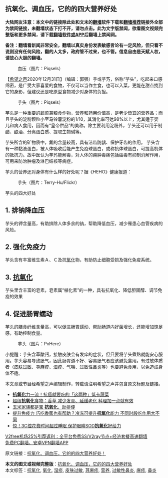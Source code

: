  <h2>抗氧化、调血压，它的的四大营养好处</h2> <p class="notice"><b>大陆网友注意：本文中的链接除此处和文末的<a href="https://github.com/bannedbook/fanqiang" >翻墙</a>软件下载和<a href="https://github.com/killgcd/justmysocks/blob/master/README.md">翻墙推荐</a>链接外全部为禁网链接，未翻墙状态下打不开，请勿点击。此为文字版禁闻，欲看图文视频完整版和更多禁闻，请下载<a href="https://github.com/bannedbook/fanqiang">翻墙软件或APP</a>后翻墙上禁闻网。</p><p>备注：翻墙看新闻非常安全，翻墙以真实身份发表敏感言论有一定风险，但只看不说则没有任何风险，翻的人太多，政府管不过来，也不管。信息自由是天赋人权，请放心大胆的翻墙。</b></p>  <div class="entry"> <figure> <p><figcaption>血压（图片：Piqsels）</figcaption></figure> <p>【<span class='wp_keywordlink_affiliate'><a href="https://www.soundofhope.org" title="希望之声" target="_blank">希望之声</a></span>2020年12月31日】（编辑：郭强）芋或芋艿，俗称“芋头”，吃起来口感绵密，是广受大家喜爱的食物，不仅可以当作主食，也可以入菜，更能在甜点找到它的身影，但建议还是吃原型食物减少对身体的负担。</p> <figure><figcaption>芋头（图片：Piqsels）</figcaption></figure> <p>芋头是一种重要的蔬菜兼粮食作物，<a href="https://www.bannedbook.org/bnews/tag/%E8%90%A5%E5%85%BB/" class="st_tag internal_tag" rel="tag" title="标签 营养 下的日志">营养</a>和药用价值高，是老少皆宜的营养品；而且芋头的淀粉颗粒小至马铃薯淀粉的1/10，其消化率可达98%以上，尤其适于婴儿和病人食用，因而有“皇帝供品”的美称。除主要利用淀粉外，芋头还可以用于制醋、酿酒、分离蛋白质、提取生物碱等。</p> <p>芋头所含的矿物质中，氟的含量较高，具有洁齿防龋、保护牙齿的作用。 芋头含有一种黏液蛋白，被人体吸收后能产生免疫球蛋白，或称抗体球蛋白，可提高机体的抵抗力。故中医认为芋艿能解毒，对人体的痈肿毒痛包括癌毒有抑制消解作用，可用来防治肿瘤及淋巴结核等病症。</p> <p>芋头的营养还对身体有什么样的好处呢？据《HEHO》健康报道：</p>  <figure><figcaption>芋头（图片：Terry-Hu/Flickr）</figcaption></figure> <p>芋头的四大好处</p> <h2>1. 排钠降血压</h2> <p>芋头的钾含量高，有助排除人体多余的钠，帮助降低血压，减少罹患心血管疾病的风险。</p> <h2>2. 强化免疫力</h2> <p>芋头含有丰富维生素Ａ、Ｃ及抗<a href="https://www.bannedbook.org/bnews/tag/%E6%B0%A7%E5%8C%96/" class="st_tag internal_tag" rel="tag" title="标签 氧化 下的日志">氧化</a>物，有助防止细胞受损及强化免疫系统。</p> <h2>3. <a href="https://www.bannedbook.org/bnews/tag/%E6%8A%97%E6%B0%A7%E5%8C%96/" class="st_tag internal_tag" rel="tag" title="标签 抗氧化 下的日志">抗氧化</a></h2> <p>芋头里含丰富的皂素，皂素属“植化素”的一种，具有抗氧化、降低胆固醇、调节免疫的效果</p>  <h2>4. 促进肠胃蠕动</h2> <p>芋头的膳食纤维含量高，可以促进肠胃蠕动、帮助肠道内好菌增长，还能增加饱足感，有助控制食量。</p> <figure><figcaption>芋头（图片：PxHere）</figcaption></figure> <p>小提醒：芋头含草酸钙，接触皮肤会有发痒的症状，但只要将芋头煮熟就能安心服用。芋头容易导致胀气，因此肠胃道不好、容易胀气者应该避免食用。有过敏体质者（<a href="https://www.bannedbook.org/bnews/tag/%E7%9A%AE%E8%82%A4%E8%BF%87%E6%95%8F/" class="st_tag internal_tag" rel="tag" title="标签 皮肤过敏 下的日志">皮肤过敏</a>、荨<a href="https://www.bannedbook.org/bnews/tag/%e9%ba%bb%e7%96%b9/" class="st_tag internal_tag" rel="tag" title="标签 麻疹 下的日志">麻疹</a>、<a href="https://www.bannedbook.org/bnews/tag/%e6%b9%bf%e7%96%b9/" class="st_tag internal_tag" rel="tag" title="标签 湿疹 下的日志">湿疹</a>、气喘、过敏性<a href="https://www.bannedbook.org/bnews/tag/%e9%bc%bb%e7%82%8e/" class="st_tag internal_tag" rel="tag" title="标签 鼻炎 下的日志">鼻炎</a>等）也要避免食用，以免造成身体不适。</p> <p>本文章或节目经希望之声编辑制作，转载请注明希望之声并包含原文标题及链接。</p> <ul class='op-related-articles' title='相关阅读'> <li><a href='https://www.bannedbook.org/bnews/comments/20201201/1440227.html' target='_blank'><b>抗氧化</b>力一流！抗癌就要吃的「这两种」低卡蔬菜</a></li> <li><a href='https://www.bannedbook.org/bnews/health/20201105/1426072.html' target='_blank'>超级<b>抗氧化</b>食物：香草 减少发炎、延缓老化 料理加一点就有效</a></li> <li><a href='https://www.bannedbook.org/bnews/health/20201027/1420895.html' target='_blank'>玉米家族都是宝 <b>抗氧化</b>、助排便</a></li> <li><a href='https://www.bannedbook.org/bnews/health/20201027/1420862.html' target='_blank'>提升免疫力 巧吃香蕉也有帮助？冷冻可提升<b>抗氧化</b>能力 不同时段吃作用大不同</a></li> <li><a href='https://www.bannedbook.org/bnews/health/20201017/1415433.html' target='_blank'>惊！3C控花费时间超过睡眠 保护眼睛SOD<b>抗氧化</b>好给力</a></li> </ul> <p class="texttj"> <a href="https://github.com/bannedbook/fanqiang/wiki/V2ray%E6%9C%BA%E5%9C%BA" target="_blank">V2free机场25%引荐返利：全平台免费SS/V2ray节点+经济套餐高速翻墙</a><br/> <a href="https://github.com/bannedbook/fanqiang/wiki/%E7%A6%81%E9%97%BB%E7%BD%91%E5%AE%89%E5%8D%93%E7%BF%BB%E5%A2%99%E6%96%B0%E9%97%BBAPP" target="_blank">免费PC翻墙、安卓VPN翻墙APP</a></p><p>原文链接：<a class="src_link"  href="https://www.soundofhope.org/post/443134" target="_blank">抗氧化、调血压，它的的四大营养好处！</a></p> <a name='sharetosocial'></a>       <div><b>本文的图文或视频完整版</b>：<a href='https://www.bannedbook.org/bnews/comments/20210101/1458800.html'>抗氧化、调血压，它的的四大营养好处</a></div>  </div><!--END ENTRY--> <div class="postfooter"> <div>本文标签：<a href="https://www.bannedbook.org/bnews/tag/%E6%8A%97%E6%B0%A7%E5%8C%96/" rel="tag">抗氧化</a>, <a href="https://www.bannedbook.org/bnews/tag/%E6%B0%A7%E5%8C%96/" rel="tag">氧化</a>, <a href="https://www.bannedbook.org/bnews/tag/%e6%b9%bf%e7%96%b9/" rel="tag">湿疹</a>, <a href="https://www.bannedbook.org/bnews/tag/%E7%9A%AE%E8%82%A4%E8%BF%87%E6%95%8F/" rel="tag">皮肤过敏</a>, <a href="https://www.bannedbook.org/bnews/tag/%e8%8d%a8%e9%ba%bb%e7%96%b9/" rel="tag">荨麻疹</a>, <a href="https://www.bannedbook.org/bnews/tag/%E8%90%A5%E5%85%BB/" rel="tag">营养</a>, <a href="https://www.bannedbook.org/bnews/tag/%e8%bf%87%e6%95%8f%e6%80%a7%e9%bc%bb%e7%82%8e/" rel="tag">过敏性鼻炎</a>, <a href="https://www.bannedbook.org/bnews/tag/%e9%ba%bb%e7%96%b9/" rel="tag">麻疹</a>, <a href="https://www.bannedbook.org/bnews/tag/%e9%bc%bb%e7%82%8e/" rel="tag">鼻炎</a></div>  </div><!--END POSTFOOTER--> 